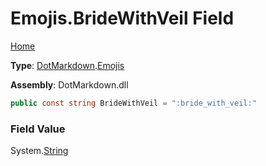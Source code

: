 # Emojis\.BrideWithVeil Field

[Home](../../../README.md)

**Type**: [DotMarkdown](../../README.md)\.[Emojis](../README.md)

**Assembly**: DotMarkdown\.dll

```csharp
public const string BrideWithVeil = ":bride_with_veil:"
```

### Field Value

System\.[String](https://docs.microsoft.com/en-us/dotnet/api/system.string)